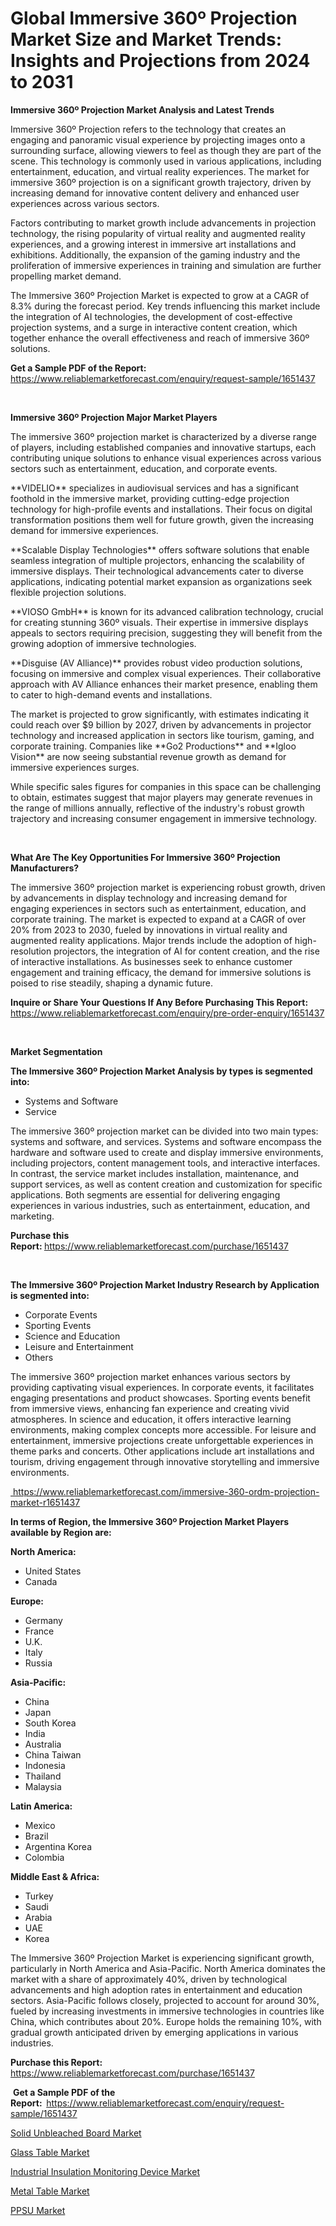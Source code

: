 <p><h1>Global Immersive 360º Projection Market Size and Market Trends: Insights and Projections from 2024 to 2031</h1></p><p><strong>Immersive 360º Projection Market Analysis and Latest Trends</strong></p>
<p><p>Immersive 360º Projection refers to the technology that creates an engaging and panoramic visual experience by projecting images onto a surrounding surface, allowing viewers to feel as though they are part of the scene. This technology is commonly used in various applications, including entertainment, education, and virtual reality experiences. The market for immersive 360º projection is on a significant growth trajectory, driven by increasing demand for innovative content delivery and enhanced user experiences across various sectors.</p><p>Factors contributing to market growth include advancements in projection technology, the rising popularity of virtual reality and augmented reality experiences, and a growing interest in immersive art installations and exhibitions. Additionally, the expansion of the gaming industry and the proliferation of immersive experiences in training and simulation are further propelling market demand.</p><p>The Immersive 360º Projection Market is expected to grow at a CAGR of 8.3% during the forecast period. Key trends influencing this market include the integration of AI technologies, the development of cost-effective projection systems, and a surge in interactive content creation, which together enhance the overall effectiveness and reach of immersive 360º solutions.</p></p>
<p><strong>Get a Sample PDF of the Report:&nbsp;</strong> <a href="https://www.reliablemarketforecast.com/enquiry/request-sample/1651437?utm_campaign=1283&utm_medium=2&utm_source=Github&utm_content=ia&utm_term=26092024&utm_id=immersive-360-projection">https://www.reliablemarketforecast.com/enquiry/request-sample/1651437</a></p>
<p>&nbsp;</p>
<p><strong>Immersive 360º Projection Major Market Players</strong></p>
<p><p>The immersive 360º projection market is characterized by a diverse range of players, including established companies and innovative startups, each contributing unique solutions to enhance visual experiences across various sectors such as entertainment, education, and corporate events.</p><p>**VIDELIO** specializes in audiovisual services and has a significant foothold in the immersive market, providing cutting-edge projection technology for high-profile events and installations. Their focus on digital transformation positions them well for future growth, given the increasing demand for immersive experiences.</p><p>**Scalable Display Technologies** offers software solutions that enable seamless integration of multiple projectors, enhancing the scalability of immersive displays. Their technological advancements cater to diverse applications, indicating potential market expansion as organizations seek flexible projection solutions.</p><p>**VIOSO GmbH** is known for its advanced calibration technology, crucial for creating stunning 360º visuals. Their expertise in immersive displays appeals to sectors requiring precision, suggesting they will benefit from the growing adoption of immersive technologies.</p><p>**Disguise (AV Alliance)** provides robust video production solutions, focusing on immersive and complex visual experiences. Their collaborative approach with AV Alliance enhances their market presence, enabling them to cater to high-demand events and installations.</p><p>The market is projected to grow significantly, with estimates indicating it could reach over $9 billion by 2027, driven by advancements in projector technology and increased application in sectors like tourism, gaming, and corporate training. Companies like **Go2 Productions** and **Igloo Vision** are now seeing substantial revenue growth as demand for immersive experiences surges.</p><p>While specific sales figures for companies in this space can be challenging to obtain, estimates suggest that major players may generate revenues in the range of millions annually, reflective of the industry's robust growth trajectory and increasing consumer engagement in immersive technology.</p></p>
<p>&nbsp;</p>
<p><strong>What Are The Key Opportunities For Immersive 360º Projection Manufacturers?</strong></p>
<p><p>The immersive 360º projection market is experiencing robust growth, driven by advancements in display technology and increasing demand for engaging experiences in sectors such as entertainment, education, and corporate training. The market is expected to expand at a CAGR of over 20% from 2023 to 2030, fueled by innovations in virtual reality and augmented reality applications. Major trends include the adoption of high-resolution projectors, the integration of AI for content creation, and the rise of interactive installations. As businesses seek to enhance customer engagement and training efficacy, the demand for immersive solutions is poised to rise steadily, shaping a dynamic future.</p></p>
<p><strong>Inquire or Share Your Questions If Any Before Purchasing This Report:</strong> <a href="https://www.reliablemarketforecast.com/enquiry/pre-order-enquiry/1651437?utm_campaign=1283&utm_medium=2&utm_source=Github&utm_content=ia&utm_term=26092024&utm_id=immersive-360-projection">https://www.reliablemarketforecast.com/enquiry/pre-order-enquiry/1651437</a></p>
<p>&nbsp;</p>
<p><strong>Market Segmentation</strong></p>
<p><strong>The Immersive 360º Projection Market Analysis by types is segmented into:</strong></p>
<p><ul><li>Systems and Software</li><li>Service</li></ul></p>
<p><p>The immersive 360º projection market can be divided into two main types: systems and software, and services. Systems and software encompass the hardware and software used to create and display immersive environments, including projectors, content management tools, and interactive interfaces. In contrast, the service market includes installation, maintenance, and support services, as well as content creation and customization for specific applications. Both segments are essential for delivering engaging experiences in various industries, such as entertainment, education, and marketing.</p></p>
<p><strong>Purchase this Report:&nbsp;</strong><a href="https://www.reliablemarketforecast.com/purchase/1651437?utm_campaign=1283&utm_medium=2&utm_source=Github&utm_content=ia&utm_term=26092024&utm_id=immersive-360-projection">https://www.reliablemarketforecast.com/purchase/1651437</a></p>
<p>&nbsp;</p>
<p><strong>The Immersive 360º Projection Market Industry Research by Application is segmented into:</strong></p>
<p><ul><li>Corporate Events</li><li>Sporting Events</li><li>Science and Education</li><li>Leisure and Entertainment</li><li>Others</li></ul></p>
<p><p>The immersive 360º projection market enhances various sectors by providing captivating visual experiences. In corporate events, it facilitates engaging presentations and product showcases. Sporting events benefit from immersive views, enhancing fan experience and creating vivid atmospheres. In science and education, it offers interactive learning environments, making complex concepts more accessible. For leisure and entertainment, immersive projections create unforgettable experiences in theme parks and concerts. Other applications include art installations and tourism, driving engagement through innovative storytelling and immersive environments.</p></p>
<p><a href="https://www.reliablemarketforecast.com/immersive-360-ordm-projection-market-r1651437?utm_campaign=1283&utm_medium=2&utm_source=Github&utm_content=ia&utm_term=26092024&utm_id=immersive-360-projection">&nbsp;https://www.reliablemarketforecast.com/immersive-360-ordm-projection-market-r1651437</a></p>
<p><strong>In terms of Region, the Immersive 360º Projection Market Players available by Region are:</strong></p>
<p>
    <p> <strong> North America: </strong>
        <ul>
            <li>United States</li>
            <li>Canada</li>
        </ul>
        </p> 
    <p> <strong> Europe: </strong>
        <ul>
            <li>Germany</li>
            <li>France</li>
            <li>U.K.</li>
            <li>Italy</li>
            <li>Russia</li>
        </ul>
        </p> 
    <p> <strong> Asia-Pacific: </strong>
        <ul>
            <li>China</li>
            <li>Japan</li>
            <li>South Korea</li>
            <li>India</li>
            <li>Australia</li>
            <li>China Taiwan</li>
            <li>Indonesia</li>
            <li>Thailand</li>
            <li>Malaysia</li>
        </ul>
        </p> 
    <p> <strong> Latin America: </strong>
        <ul>
            <li>Mexico</li>
            <li>Brazil</li>
            <li>Argentina Korea</li>
            <li>Colombia</li>
        </ul>
        </p> 
    <p> <strong> Middle East & Africa: </strong>
        <ul>
            <li>Turkey</li>
            <li>Saudi</li>
            <li>Arabia</li>
            <li>UAE</li>
            <li>Korea</li>
        </ul>
    </p>
    </p>
<p><p>The Immersive 360º Projection Market is experiencing significant growth, particularly in North America and Asia-Pacific. North America dominates the market with a share of approximately 40%, driven by technological advancements and high adoption rates in entertainment and education sectors. Asia-Pacific follows closely, projected to account for around 30%, fueled by increasing investments in immersive technologies in countries like China, which contributes about 20%. Europe holds the remaining 10%, with gradual growth anticipated driven by emerging applications in various industries.</p></p>
<p><strong>Purchase this Report: </strong><a href="https://www.reliablemarketforecast.com/purchase/1651437?utm_campaign=1283&utm_medium=2&utm_source=Github&utm_content=ia&utm_term=26092024&utm_id=immersive-360-projection">https://www.reliablemarketforecast.com/purchase/1651437</a></p>
<p>&nbsp;<strong>Get a Sample PDF of the Report:&nbsp;&nbsp;</strong><a href="https://www.reliablemarketforecast.com/enquiry/request-sample/1651437?utm_campaign=1283&utm_medium=2&utm_source=Github&utm_content=ia&utm_term=26092024&utm_id=immersive-360-projection">https://www.reliablemarketforecast.com/enquiry/request-sample/1651437</a></p>
<p><strong></strong></p>
<p><p><a href="https://www.linkedin.com/pulse/emerging-solid-unbleached-board-market-opportunities-analysis-78quc?utm_campaign=1283&utm_medium=2&utm_source=Github&utm_content=ia&utm_term=26092024&utm_id=immersive-360-projection">Solid Unbleached Board Market</a></p><p><a href="https://issuu.com/reportprime-2/docs/glass-table-market-size-2030.pptx_eedd28c0a076ff?utm_campaign=1283&utm_medium=2&utm_source=Github&utm_content=ia&utm_term=26092024&utm_id=immersive-360-projection">Glass Table Market</a></p><p><a href="https://github.com/AdeaKodra585/Market-Research-Report-List-1/blob/main/industrial-insulation-monitoring-device-market.md?utm_campaign=1283&utm_medium=2&utm_source=Github&utm_content=ia&utm_term=26092024&utm_id=immersive-360-projection">Industrial Insulation Monitoring Device Market</a></p><p><a href="https://issuu.com/reportprime-2/docs/metal-table-market-size-2030.pptx_bef7048ed26ed0?utm_campaign=1283&utm_medium=2&utm_source=Github&utm_content=ia&utm_term=26092024&utm_id=immersive-360-projection">Metal Table Market</a></p><p><a href="https://www.linkedin.com/pulse/ppsu-market-industry-landscape-growth-trajectories-twwqe?utm_campaign=1283&utm_medium=2&utm_source=Github&utm_content=ia&utm_term=26092024&utm_id=immersive-360-projection">PPSU Market</a></p></p>